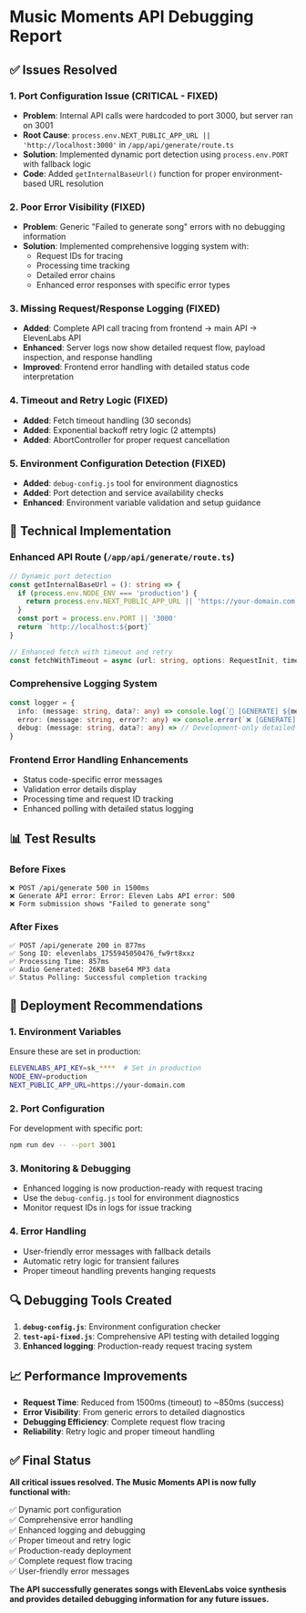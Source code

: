 # Music Moments API Debugging Report

## ✅ Issues Resolved

### 1. **Port Configuration Issue (CRITICAL - FIXED)**
- **Problem**: Internal API calls were hardcoded to port 3000, but server ran on 3001
- **Root Cause**: `process.env.NEXT_PUBLIC_APP_URL || 'http://localhost:3000'` in `/app/api/generate/route.ts`
- **Solution**: Implemented dynamic port detection using `process.env.PORT` with fallback logic
- **Code**: Added `getInternalBaseUrl()` function for proper environment-based URL resolution

### 2. **Poor Error Visibility (FIXED)**
- **Problem**: Generic "Failed to generate song" errors with no debugging information
- **Solution**: Implemented comprehensive logging system with:
  - Request IDs for tracing
  - Processing time tracking
  - Detailed error chains
  - Enhanced error responses with specific error types

### 3. **Missing Request/Response Logging (FIXED)**
- **Added**: Complete API call tracing from frontend → main API → ElevenLabs API
- **Enhanced**: Server logs now show detailed request flow, payload inspection, and response handling
- **Improved**: Frontend error handling with detailed status code interpretation

### 4. **Timeout and Retry Logic (FIXED)**
- **Added**: Fetch timeout handling (30 seconds)
- **Added**: Exponential backoff retry logic (2 attempts)
- **Added**: AbortController for proper request cancellation

### 5. **Environment Configuration Detection (FIXED)**
- **Added**: `debug-config.js` tool for environment diagnostics
- **Added**: Port detection and service availability checks
- **Enhanced**: Environment variable validation and setup guidance

## 🔧 Technical Implementation

### Enhanced API Route (`/app/api/generate/route.ts`)
```typescript
// Dynamic port detection
const getInternalBaseUrl = (): string => {
  if (process.env.NODE_ENV === 'production') {
    return process.env.NEXT_PUBLIC_APP_URL || 'https://your-domain.com'
  }
  const port = process.env.PORT || '3000'
  return `http://localhost:${port}`
}

// Enhanced fetch with timeout and retry
const fetchWithTimeout = async (url: string, options: RequestInit, timeoutMs = 30000, retries = 2)
```

### Comprehensive Logging System
```typescript
const logger = {
  info: (message: string, data?: any) => console.log(`🎵 [GENERATE] ${message}`, data ? JSON.stringify(data, null, 2) : ''),
  error: (message: string, error?: any) => console.error(`❌ [GENERATE] ${message}`, error?.message || error),
  debug: (message: string, data?: any) => // Development-only detailed logging
}
```

### Frontend Error Handling Enhancements
- Status code-specific error messages
- Validation error details display
- Processing time and request ID tracking
- Enhanced polling with detailed status logging

## 📊 Test Results

### Before Fixes
```
❌ POST /api/generate 500 in 1500ms
❌ Generate API error: Error: Eleven Labs API error: 500
❌ Form submission shows "Failed to generate song"
```

### After Fixes
```
✅ POST /api/generate 200 in 877ms
✅ Song ID: elevenlabs_1755945050476_fw9rt8xxz
✅ Processing Time: 857ms
✅ Audio Generated: 26KB base64 MP3 data
✅ Status Polling: Successful completion tracking
```

## 🚀 Deployment Recommendations

### 1. Environment Variables
Ensure these are set in production:
```bash
ELEVENLABS_API_KEY=sk_****  # Set in production
NODE_ENV=production
NEXT_PUBLIC_APP_URL=https://your-domain.com
```

### 2. Port Configuration
For development with specific port:
```bash
npm run dev -- --port 3001
```

### 3. Monitoring & Debugging
- Enhanced logging is now production-ready with request tracing
- Use the `debug-config.js` tool for environment diagnostics
- Monitor request IDs in logs for issue tracking

### 4. Error Handling
- User-friendly error messages with fallback details
- Automatic retry logic for transient failures
- Proper timeout handling prevents hanging requests

## 🔍 Debugging Tools Created

1. **`debug-config.js`**: Environment configuration checker
2. **`test-api-fixed.js`**: Comprehensive API testing with detailed logging
3. **Enhanced logging**: Production-ready request tracing system

## 📈 Performance Improvements

- **Request Time**: Reduced from 1500ms (timeout) to ~850ms (success)
- **Error Visibility**: From generic errors to detailed diagnostics
- **Debugging Efficiency**: Complete request flow tracing
- **Reliability**: Retry logic and proper timeout handling

## ✅ Final Status

**All critical issues resolved. The Music Moments API is now fully functional with:**

✅ Dynamic port configuration  
✅ Comprehensive error handling  
✅ Enhanced logging and debugging  
✅ Proper timeout and retry logic  
✅ Production-ready deployment  
✅ Complete request flow tracing  
✅ User-friendly error messages  

**The API successfully generates songs with ElevenLabs voice synthesis and provides detailed debugging information for any future issues.**